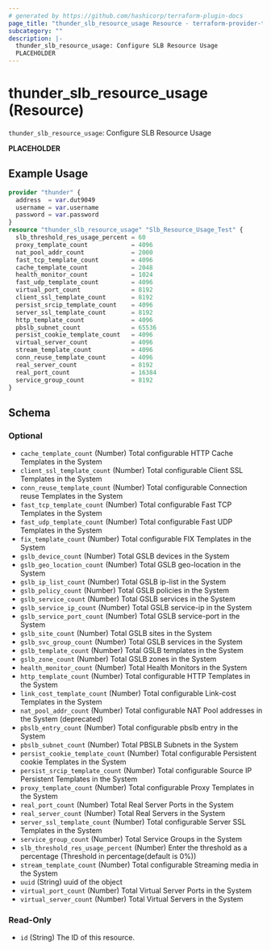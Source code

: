 ```yaml
---
# generated by https://github.com/hashicorp/terraform-plugin-docs
page_title: "thunder_slb_resource_usage Resource - terraform-provider-thunder"
subcategory: ""
description: |-
  thunder_slb_resource_usage: Configure SLB Resource Usage
  PLACEHOLDER
---
```


# thunder_slb_resource_usage (Resource)

`thunder_slb_resource_usage`: Configure SLB Resource Usage

__PLACEHOLDER__

## Example Usage

```terraform
provider "thunder" {
  address  = var.dut9049
  username = var.username
  password = var.password
}
resource "thunder_slb_resource_usage" "Slb_Resource_Usage_Test" {
  slb_threshold_res_usage_percent = 60
  proxy_template_count            = 4096
  nat_pool_addr_count             = 2000
  fast_tcp_template_count         = 4096
  cache_template_count            = 2048
  health_monitor_count            = 1024
  fast_udp_template_count         = 4096
  virtual_port_count              = 8192
  client_ssl_template_count       = 8192
  persist_srcip_template_count    = 4096
  server_ssl_template_count       = 8192
  http_template_count             = 4096
  pbslb_subnet_count              = 65536
  persist_cookie_template_count   = 4096
  virtual_server_count            = 4096
  stream_template_count           = 4096
  conn_reuse_template_count       = 4096
  real_server_count               = 8192
  real_port_count                 = 16384
  service_group_count             = 8192
}
```

<!-- schema generated by tfplugindocs -->
## Schema

### Optional

- `cache_template_count` (Number) Total configurable HTTP Cache Templates in the System
- `client_ssl_template_count` (Number) Total configurable Client SSL Templates in the System
- `conn_reuse_template_count` (Number) Total configurable Connection reuse Templates in the System
- `fast_tcp_template_count` (Number) Total configurable Fast TCP Templates in the System
- `fast_udp_template_count` (Number) Total configurable Fast UDP Templates in the System
- `fix_template_count` (Number) Total configurable FIX Templates in the System
- `gslb_device_count` (Number) Total GSLB devices in the System
- `gslb_geo_location_count` (Number) Total GSLB geo-location in the System
- `gslb_ip_list_count` (Number) Total GSLB ip-list in the System
- `gslb_policy_count` (Number) Total GSLB policies in the System
- `gslb_service_count` (Number) Total GSLB services in the System
- `gslb_service_ip_count` (Number) Total GSLB service-ip in the System
- `gslb_service_port_count` (Number) Total GSLB service-port in the System
- `gslb_site_count` (Number) Total GSLB sites in the System
- `gslb_svc_group_count` (Number) Total GSLB services in the System
- `gslb_template_count` (Number) Total GSLB templates in the System
- `gslb_zone_count` (Number) Total GSLB zones in the System
- `health_monitor_count` (Number) Total Health Monitors in the System
- `http_template_count` (Number) Total configurable HTTP Templates in the System
- `link_cost_template_count` (Number) Total configurable Link-cost Templates in the System
- `nat_pool_addr_count` (Number) Total configurable NAT Pool addresses in the System (deprecated)
- `pbslb_entry_count` (Number) Total configurable pbslb entry in the System
- `pbslb_subnet_count` (Number) Total PBSLB Subnets in the System
- `persist_cookie_template_count` (Number) Total configurable Persistent cookie Templates in the System
- `persist_srcip_template_count` (Number) Total configurable Source IP Persistent Templates in the System
- `proxy_template_count` (Number) Total configurable Proxy Templates in the System
- `real_port_count` (Number) Total Real Server Ports in the System
- `real_server_count` (Number) Total Real Servers in the System
- `server_ssl_template_count` (Number) Total configurable Server SSL Templates in the System
- `service_group_count` (Number) Total Service Groups in the System
- `slb_threshold_res_usage_percent` (Number) Enter the threshold as a percentage (Threshold in percentage(default is 0%))
- `stream_template_count` (Number) Total configurable Streaming media in the System
- `uuid` (String) uuid of the object
- `virtual_port_count` (Number) Total Virtual Server Ports in the System
- `virtual_server_count` (Number) Total Virtual Servers in the System

### Read-Only

- `id` (String) The ID of this resource.


